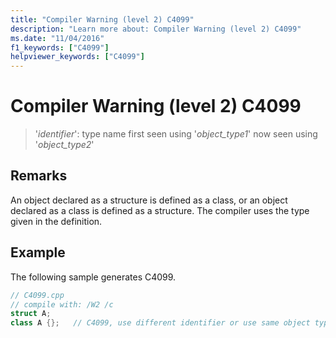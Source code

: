 ```yaml
---
title: "Compiler Warning (level 2) C4099"
description: "Learn more about: Compiler Warning (level 2) C4099"
ms.date: "11/04/2016"
f1_keywords: ["C4099"]
helpviewer_keywords: ["C4099"]
---
```

# Compiler Warning (level 2) C4099

> '*identifier*': type name first seen using '*object_type1*' now seen using '*object_type2*'

## Remarks

An object declared as a structure is defined as a class, or an object declared as a class is defined as a structure. The compiler uses the type given in the definition.

## Example

The following sample generates C4099.

```cpp
// C4099.cpp
// compile with: /W2 /c
struct A;
class A {};   // C4099, use different identifier or use same object type
```
